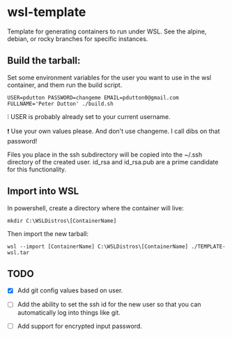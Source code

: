 # wsl-template
Template for generating containers to run under WSL.
See the alpine, debian, or rocky branches for specific instances.

## Build the tarball:

Set some environment variables for the user you want to use in the wsl container, and
them run the build script.  

`USER=pdutton PASSWORD=changeme EMAIL=pdutton0@gmail.com FULLNAME='Peter Dutton' ./build.sh` 

 :grey_exclamation: USER is probably already set to your current username.

 :exclamation: Use your own values please. And don't use changeme. I call dibs on that password!

Files you place in the ssh subdirectory will be copied into the ~/.ssh directory of the created user.
id_rsa and id_rsa.pub are a prime candidate for this functionality.

## Import into WSL

In powershell, create a directory where the container will live:

`mkdir C:\WSLDistros\[ContainerName]`

Then import the new tarball:

`wsl --import [ContainerName] C:\WSLDistros\[ContainerName] ./TEMPLATE-wsl.tar`


## TODO

  - [X] Add git config values based on user.
  - [ ] Add the ability to set the ssh id for the new user so that you can automatically log into things like git.
  - [ ] Add support for encrypted input password.



